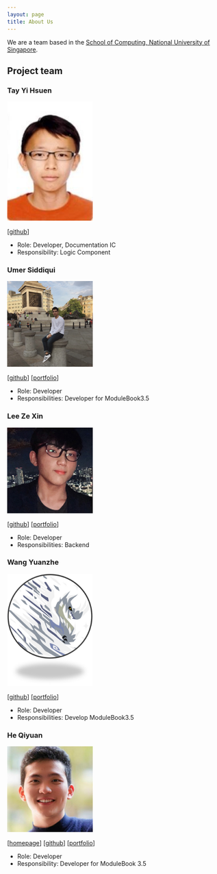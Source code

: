 ```yaml
---
layout: page
title: About Us
---
```


We are a team based in the [School of Computing, National University of Singapore](http://www.comp.nus.edu.sg).

## Project team

### Tay Yi Hsuen

<img src="images/yhtminceraft1010x.png" width="200px">

[[github](https://github.com/yhtMinceraft1010X)]

* Role: Developer, Documentation IC
* Responsibility: Logic Component

### Umer Siddiqui

<img src="images/umergta.png" width="200px">

[[github](https://github.com/umergta)]
[[portfolio](team/johndoe.md)]

* Role: Developer
* Responsibilities: Developer for ModuleBook3.5

### Lee Ze Xin

<img src="images/figo2127.png" width="200px">

[[github](http://github.com/figo2127)]
[[portfolio](team/johndoe.md)]

* Role: Developer
* Responsibilities: Backend

### Wang Yuanzhe

<img src="images/aiwassprime.png" width="200px">

[[github](https://github.com/AiwassPrime)]
[[portfolio](team/johndoe.md)]

* Role: Developer
* Responsibilities: Develop ModuleBook3.5

### He Qiyuan

<img src="images/qy-h00.png" width="200px">

[[homepage](https://qy-h00.github.io/)]
[[github](https://github.com/qy-h00)]
[[portfolio](team/qy-h00.md)]

* Role: Developer
* Responsibility: Developer for ModuleBook 3.5




